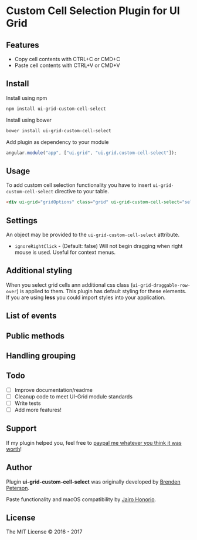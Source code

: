 Custom Cell Selection Plugin for UI Grid
=================================

## Features
* Copy cell contents with CTRL+C or CMD+C
* Paste cell contents with CTRL+V or CMD+V

## Install
Install using npm

```sh
npm install ui-grid-custom-cell-select
```

Install using bower

```sh
bower install ui-grid-custom-cell-select
```

Add plugin as dependency to your module

```js
angular.module("app", ["ui.grid", "ui.grid.custom-cell-select"]);
```

## Usage
To add custom cell selection functionality you have to insert `ui-grid-custom-cell-select` directive to your table.

```html
<div ui-grid="gridOptions" class="grid" ui-grid-custom-cell-select="selectOptions"></div>
```

## Settings

An object may be provided to the `ui-grid-custom-cell-select` attribute. 

- `ignoreRightClick` - (Default: false) Will not begin dragging when right mouse is used. Useful for context menus.

## Additional styling
When you select grid cells ann additional css class (`ui-grid-draggable-row-over`) is applied to them. This plugin has default styling for these elements. If you are using __less__ you could import styles into your application.


## List of events


## Public methods


## Handling grouping

## Todo
- [ ] Improve documentation/readme
- [ ] Cleanup code to meet UI-Grid module standards
- [ ] Write tests
- [ ] Add more features!

## Support
If my plugin helped you, feel free to [paypal me whatever you think it was worth](http://paypal.me/atmos206)!

## Author
Plugin **ui-grid-custom-cell-select** was originally developed by [Brenden Peterson](https://github.com/atmos206).

Paste functionality and macOS compatibility by [Jairo Honorio](https://github.com/jahd2602).

## License
The MIT License &copy; 2016 - 2017
